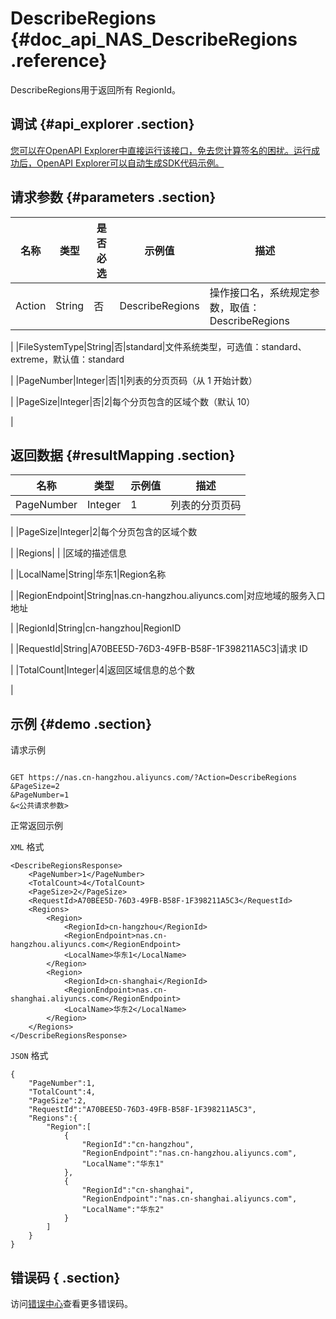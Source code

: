 # DescribeRegions {#doc_api_NAS_DescribeRegions .reference}

DescribeRegions用于返回所有 RegionId。

## 调试 {#api_explorer .section}

[您可以在OpenAPI Explorer中直接运行该接口，免去您计算签名的困扰。运行成功后，OpenAPI Explorer可以自动生成SDK代码示例。](https://api.aliyun.com/#product=NAS&api=DescribeRegions&type=RPC&version=2017-06-26)

## 请求参数 {#parameters .section}

|名称|类型|是否必选|示例值|描述|
|--|--|----|---|--|
|Action|String|否|DescribeRegions|操作接口名，系统规定参数，取值：DescribeRegions

 |
|FileSystemType|String|否|standard|文件系统类型，可选值：standard、extreme，默认值：standard

 |
|PageNumber|Integer|否|1|列表的分页页码（从 1 开始计数）

 |
|PageSize|Integer|否|2|每个分页包含的区域个数（默认 10）

 |

## 返回数据 {#resultMapping .section}

|名称|类型|示例值|描述|
|--|--|---|--|
|PageNumber|Integer|1|列表的分页页码

 |
|PageSize|Integer|2|每个分页包含的区域个数

 |
|Regions| | |区域的描述信息

 |
|LocalName|String|华东1|Region名称

 |
|RegionEndpoint|String|nas.cn-hangzhou.aliyuncs.com|对应地域的服务入口地址

 |
|RegionId|String|cn-hangzhou|RegionID

 |
|RequestId|String|A70BEE5D-76D3-49FB-B58F-1F398211A5C3|请求 ID

 |
|TotalCount|Integer|4|返回区域信息的总个数

 |

## 示例 {#demo .section}

请求示例

``` {#request_demo}

GET https://nas.cn-hangzhou.aliyuncs.com/?Action=DescribeRegions
&PageSize=2
&PageNumber=1
&<公共请求参数>

```

正常返回示例

`XML` 格式

``` {#xml_return_success_demo}
<DescribeRegionsResponse>
    <PageNumber>1</PageNumber>
    <TotalCount>4</TotalCount>
    <PageSize>2</PageSize>
    <RequestId>A70BEE5D-76D3-49FB-B58F-1F398211A5C3</RequestId>
    <Regions>
        <Region>
            <RegionId>cn-hangzhou</RegionId>
            <RegionEndpoint>nas.cn-hangzhou.aliyuncs.com</RegionEndpoint>
	        <LocalName>华东1</LocalName>
        </Region>
        <Region>
            <RegionId>cn-shanghai</RegionId>
	        <RegionEndpoint>nas.cn-shanghai.aliyuncs.com</RegionEndpoint>
            <LocalName>华东2</LocalName>
        </Region>
    </Regions>
</DescribeRegionsResponse>
```

`JSON` 格式

``` {#json_return_success_demo}
{
	"PageNumber":1,
	"TotalCount":4,
	"PageSize":2,
	"RequestId":"A70BEE5D-76D3-49FB-B58F-1F398211A5C3",
	"Regions":{
		"Region":[
			{
				"RegionId":"cn-hangzhou",
				"RegionEndpoint":"nas.cn-hangzhou.aliyuncs.com",
				"LocalName":"华东1"
			},
			{
				"RegionId":"cn-shanghai",
				"RegionEndpoint":"nas.cn-shanghai.aliyuncs.com",
				"LocalName":"华东2"
			}
		]
	}
}
```

## 错误码 { .section}

访问[错误中心](https://error-center.alibabacloud.com/status/product/NAS)查看更多错误码。

